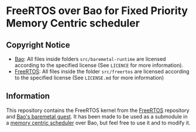 # FreeRTOS over Bao for Fixed Priority Memory Centric scheduler

## Copyright Notice
- [Bao](https://github.com/bao-project/bao-hypervisor "Bao lightweight static partitioning hypervisor on GitHub"): All files inside folders `src/baremetal-runtime` are licensed according to the specified license (See `LICENCE` for more information).
- [FreeRTOS](https://github.com/FreeRTOS/FreeRTOS-Kernel "'Classic' FreeRTOS distribution (but here only Kernel)"): All files inside the folder `src/freertos` are licensed according to the specified license (See `LICENSE.md` for more information)


## Information
This repository contains the FreeRTOS kernel from the [FreeRTOS](https://github.com/FreeRTOS/FreeRTOS-Kernel) repository and [Bao's baremetal guest](https://github.com/bao-project/bao-baremetal-guest/). It has been made to be used as a submodule in a [memory centric scheduler](https://github.com/Zefinder/bao-fpmc) over Bao, but feel free to use it and to modify it.